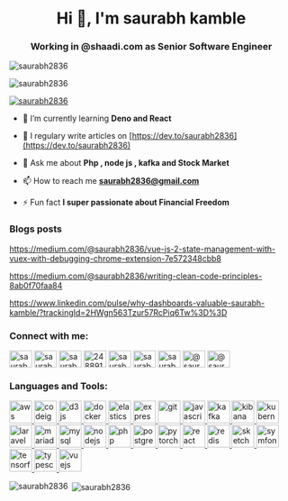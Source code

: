 <h1 align="center">Hi 👋, I'm saurabh kamble</h1>
<h3 align="center">Working in @shaadi.com as Senior Software Engineer</h3>

<p align="left"> <img src="https://komarev.com/ghpvc/?username=saurabh2836&label=Profile%20views&color=0e75b6&style=flat" alt="saurabh2836" /> </p>

<p align="left"><img src="https://github-profile-trophy.vercel.app/?username=saurabh2836&theme=onedark" alt="saurabh2836" /></p>

<p align="left"> <a href="https://twitter.com/saurabh2836" target="blank"><img src="https://img.shields.io/twitter/follow/saurabh2836?logo=twitter&style=for-the-badge" alt="saurabh2836" /></a> </p>

- 🌱 I’m currently learning **Deno and React**

- 📝 I regulary write articles on [https://dev.to/saurabh2836](https://dev.to/saurabh2836)

- 💬 Ask me about **Php , node js , kafka and Stock Market**

- 📫 How to reach me **saurabh2836@gmail.com**

- ⚡ Fun fact **I super passionate about Financial Freedom**

### Blogs posts
<!-- BLOG-POST-LIST:START -->
https://medium.com/@saurabh2836/vue-js-2-state-management-with-vuex-with-debugging-chrome-extension-7e572348cbb8

https://medium.com/@saurabh2836/writing-clean-code-principles-8ab0f70faa84

https://www.linkedin.com/pulse/why-dashboards-valuable-saurabh-kamble/?trackingId=2HWgn563Tzur57RcPiq6Tw%3D%3D

<!-- BLOG-POST-LIST:END -->

<p align="left">
<h3 align="left">Connect with me:</h3>
<span><a href="https://dev.to/saurabh2836" target="blank"><img align="center" src="https://cdn.jsdelivr.net/npm/simple-icons@3.0.1/icons/dev-dot-to.svg" alt="saurabh2836" height="30" width="40" /></a><span>
<a href="https://twitter.com/saurabh2836" target="blank"><img align="center" src="https://cdn.jsdelivr.net/npm/simple-icons@3.0.1/icons/twitter.svg" alt="saurabh2836" height="30" width="40" /></a>
<a href="https://linkedin.com/in/saurabh-kamble" target="blank"><img align="center" src="https://cdn.jsdelivr.net/npm/simple-icons@3.0.1/icons/linkedin.svg" alt="saurabh-kamble" height="30" width="40" /></a>
<a href="https://stackoverflow.com/users/2488916" target="blank"><img align="center" src="https://cdn.jsdelivr.net/npm/simple-icons@3.0.1/icons/stackoverflow.svg" alt="2488916" height="30" width="40" /></a>
<a href="https://kaggle.com/saurabh2836" target="blank"><img align="center" src="https://cdn.jsdelivr.net/npm/simple-icons@3.0.1/icons/kaggle.svg" alt="saurabh2836" height="30" width="40" /></a>
<a href="https://fb.com/saurabh2836" target="blank"><img align="center" src="https://cdn.jsdelivr.net/npm/simple-icons@3.0.1/icons/facebook.svg" alt="saurabh2836" height="30" width="40" /></a>
<a href="https://instagram.com/saurabh2836" target="blank"><img align="center" src="https://cdn.jsdelivr.net/npm/simple-icons@3.0.1/icons/instagram.svg" alt="saurabh2836" height="30" width="40" /></a>
<a href="https://medium.com/@saurabh2836" target="blank"><img align="center" src="https://cdn.jsdelivr.net/npm/simple-icons@3.0.1/icons/medium.svg" alt="@saurabh2836" height="30" width="40" /></a>
<a href="https://www.goodreads.com/saurabh2836" target="blank"><img align="center" src="https://cdn.jsdelivr.net/npm/simple-icons@3.0.1/icons/goodreads.svg" alt="@saurabh2836" height="30" width="40" /></a>

</p>

<h3 align="left">Languages and Tools:</h3>
<p align="left"> <a href="https://aws.amazon.com" target="_blank"> <img src="https://devicons.github.io/devicon/devicon.git/icons/amazonwebservices/amazonwebservices-original-wordmark.svg" alt="aws" width="40" height="40"/> </a> <a href="https://codeigniter.com" target="_blank"> <img src="https://cdn.worldvectorlogo.com/logos/codeigniter.svg" alt="codeigniter" width="40" height="40"/> </a> <a href="https://d3js.org/" target="_blank"> <img src="https://devicons.github.io/devicon/devicon.git/icons/d3js/d3js-original.svg" alt="d3js" width="40" height="40"/> </a> <a href="https://www.docker.com/" target="_blank"> <img src="https://devicons.github.io/devicon/devicon.git/icons/docker/docker-original-wordmark.svg" alt="docker" width="40" height="40"/> </a> <a href="https://www.elastic.co" target="_blank"> <img src="https://www.vectorlogo.zone/logos/elastic/elastic-icon.svg" alt="elasticsearch" width="40" height="40"/> </a> <a href="https://expressjs.com" target="_blank"> <img src="https://devicons.github.io/devicon/devicon.git/icons/express/express-original-wordmark.svg" alt="express" width="40" height="40"/> </a> <a href="https://git-scm.com/" target="_blank"> <img src="https://www.vectorlogo.zone/logos/git-scm/git-scm-icon.svg" alt="git" width="40" height="40"/> </a> <a href="https://developer.mozilla.org/en-US/docs/Web/JavaScript" target="_blank"> <img src="https://devicons.github.io/devicon/devicon.git/icons/javascript/javascript-original.svg" alt="javascript" width="40" height="40"/> </a> <a href="https://kafka.apache.org/" target="_blank"> <img src="https://www.vectorlogo.zone/logos/apache_kafka/apache_kafka-icon.svg" alt="kafka" width="40" height="40"/> </a> <a href="https://www.elastic.co/kibana" target="_blank"> <img src="https://www.vectorlogo.zone/logos/elasticco_kibana/elasticco_kibana-icon.svg" alt="kibana" width="40" height="40"/> </a> <a href="https://kubernetes.io" target="_blank"> <img src="https://www.vectorlogo.zone/logos/kubernetes/kubernetes-icon.svg" alt="kubernetes" width="40" height="40"/> </a> <a href="https://laravel.com/" target="_blank"> <img src="https://devicons.github.io/devicon/devicon.git/icons/laravel/laravel-plain-wordmark.svg" alt="laravel" width="40" height="40"/> </a> <a href="https://mariadb.org/" target="_blank"> <img src="https://www.vectorlogo.zone/logos/mariadb/mariadb-icon.svg" alt="mariadb" width="40" height="40"/> </a> <a href="https://www.mysql.com/" target="_blank"> <img src="https://devicons.github.io/devicon/devicon.git/icons/mysql/mysql-original-wordmark.svg" alt="mysql" width="40" height="40"/> </a> <a href="https://nodejs.org" target="_blank"> <img src="https://devicons.github.io/devicon/devicon.git/icons/nodejs/nodejs-original-wordmark.svg" alt="nodejs" width="40" height="40"/> </a> <a href="https://www.php.net" target="_blank"> <img src="https://devicons.github.io/devicon/devicon.git/icons/php/php-original.svg" alt="php" width="40" height="40"/> </a> <a href="https://www.postgresql.org" target="_blank"> <img src="https://devicons.github.io/devicon/devicon.git/icons/postgresql/postgresql-original-wordmark.svg" alt="postgresql" width="40" height="40"/> </a> <a href="https://pytorch.org/" target="_blank"> <img src="https://www.vectorlogo.zone/logos/pytorch/pytorch-icon.svg" alt="pytorch" width="40" height="40"/> </a> <a href="https://reactjs.org/" target="_blank"> <img src="https://devicons.github.io/devicon/devicon.git/icons/react/react-original-wordmark.svg" alt="react" width="40" height="40"/> </a> <a href="https://redis.io" target="_blank"> <img src="https://devicons.github.io/devicon/devicon.git/icons/redis/redis-original-wordmark.svg" alt="redis" width="40" height="40"/> </a> <a href="https://www.sketch.com/" target="_blank"> <img src="https://www.vectorlogo.zone/logos/sketchapp/sketchapp-icon.svg" alt="sketch" width="40" height="40"/> </a> <a href="https://symfony.com" target="_blank"> <img src="https://symfony.com/logos/symfony_black_03.svg" alt="symfony" width="40" height="40"/> </a> <a href="https://www.tensorflow.org" target="_blank"> <img src="https://www.vectorlogo.zone/logos/tensorflow/tensorflow-icon.svg" alt="tensorflow" width="40" height="40"/> </a> <a href="https://www.typescriptlang.org/" target="_blank"> <img src="https://devicons.github.io/devicon/devicon.git/icons/typescript/typescript-original.svg" alt="typescript" width="40" height="40"/> </a> <a href="https://vuejs.org/" target="_blank"> <img src="https://devicons.github.io/devicon/devicon.git/icons/vuejs/vuejs-original-wordmark.svg" alt="vuejs" width="40" height="40"/> </a> </p>

<p><img align="left" src="https://github-readme-stats.vercel.app/api/top-langs/?username=saurabh2836&layout=compact" alt="saurabh2836" /></p>

<p>&nbsp;<img align="center" src="https://github-readme-stats.vercel.app/api?username=saurabh2836&show_icons=true" alt="saurabh2836" /></p>
